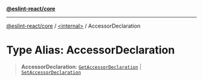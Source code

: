 [**@eslint-react/core**](../../README.md)

***

[@eslint-react/core](../../README.md) / [\<internal\>](../README.md) / AccessorDeclaration

# Type Alias: AccessorDeclaration

> **AccessorDeclaration**: [`GetAccessorDeclaration`](../interfaces/GetAccessorDeclaration.md) \| [`SetAccessorDeclaration`](../interfaces/SetAccessorDeclaration.md)
